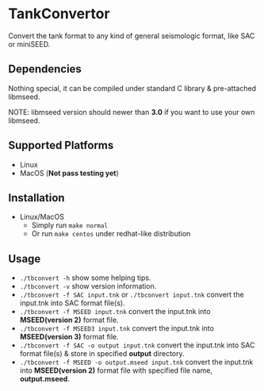 # TankConvertor
Convert the tank format to any kind of general seismologic format, like SAC or miniSEED.

## Dependencies
Nothing special, it can be compiled under standard C library & pre-attached libmseed.

NOTE: libmseed version should newer than **3.0** if you want to use your own libmseed.

## Supported Platforms
- Linux
- MacOS (**Not pass testing yet**)

## Installation
- Linux/MacOS
	- Simply run ```make normal```
	- Or run ```make centos``` under redhat-like distribution

## Usage
- ```./tbconvert -h``` show some helping tips.
- ```./tbconvert -v``` show version information.
- ```./tbconvert -f SAC input.tnk``` or ```./tbconvert input.tnk``` convert the input.tnk into SAC format file(s).
- ```./tbconvert -f MSEED input.tnk``` convert the input.tnk into **MSEED(version 2)** format file.
- ```./tbconvert -f MSEED3 input.tnk``` convert the input.tnk into **MSEED(version 3)** format file.
- ```./tbconvert -f SAC -o output input.tnk``` convert the input.tnk into SAC format file(s) & store in specified **output** directory.
- ```./tbconvert -f MSEED -o output.mseed input.tnk``` convert the input.tnk into **MSEED(version 2)** format file with specified file name, **output.mseed**.
